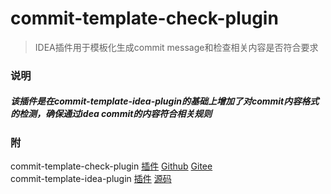 # commit-template-check-plugin
> IDEA插件用于模板化生成commit message和检查相关内容是否符合要求  
### 说明
##### 该插件是在commit-template-idea-plugin的基础上增加了对commit内容格式的检测，确保通过idea commit的内容符合相关规则
### 附
commit-template-check-plugin [插件](https://plugins.jetbrains.com/plugin/14822-git-commit-template-check/) [Github](https://github.com/godfather1103/commit-template-check-plugin) [Gitee](https://gitee.com/godfather1103/commit-template-check-plugin)  
commit-template-idea-plugin [插件](https://plugins.jetbrains.com/plugin/9861-git-commit-template)  [源码](https://github.com/MobileTribe/commit-template-idea-plugin)